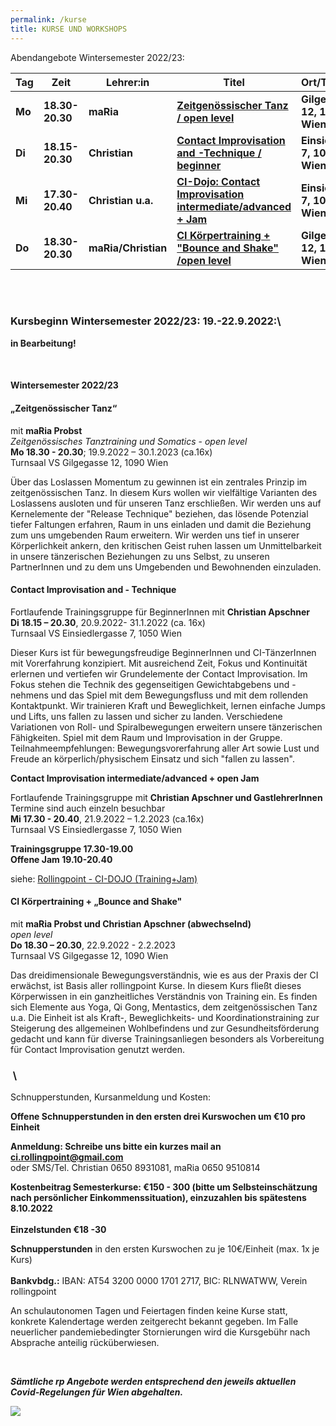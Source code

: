 ```yaml
---
permalink: /kurse
title: KURSE UND WORKSHOPS
---
```

Abendangebote Wintersemester 2022/23:

| Tag    | Zeit            | Lehrer:in           | Titel                                                                 | Ort/Turnsaal                  |
| ------ | --------------- | ------------------- | --------------------------------------------------------------------- | ----------------------------- |
| **Mo** | **18.30-20.30** | **maRia**           | **[ Zeitgenössischer Tanz / open level](#mo)**                        | **Gilgegasse 12, 1090 Wien**  |
| **Di** | **18.15-20.30** | **Christian**       | **[Contact Improvisation and -Technique / beginner](#di)**            | **Einsiedlerg. 7, 1050 Wien** |
| **Mi** | **17.30-20.40** | **Christian u.a.**  | **[CI-Dojo: Contact Improvisation intermediate/advanced + Jam](#mi)** | **Einsiedlerg. 7, 1050 Wien** |
| **Do** | **18.30-20.30** | **maRia/Christian** | **[CI Körpertraining + "Bounce and Shake" /open level](#do)**         | **Gilgegasse 12, 1090 Wien**  |

\
&nbsp;

### Kursbeginn Wintersemester 2022/23: 19.-22.9.2022:\

**in Bearbeitung!**

&nbsp;

<div class="named-anchor" id="mo"></div>

#### Wintersemester 2022/23

#### „Zeitgenössischer Tanz“

mit **maRia Probst**\
*Zeitgenössisches Tanztraining und Somatics* - *open level*\
**Mo 18.30 - 20.30**; 19.9.2022 – 30.1.2023 (ca.16x)\
Turnsaal VS Gilgegasse 12, 1090 Wien

Über das Loslassen Momentum zu gewinnen ist ein zentrales Prinzip im zeitgenössischen Tanz. In diesem Kurs wollen wir vielfältige Varianten des Loslassens ausloten und für unseren Tanz erschließen. Wir werden uns auf Kernelemente der "Release Technique" beziehen, das lösende Potenzial tiefer Faltungen erfahren, Raum in uns einladen und damit die Beziehung zum uns umgebenden Raum erweitern. Wir werden uns tief in unserer Körperlichkeit ankern, den kritischen Geist ruhen lassen um Unmittelbarkeit in unsere tänzerischen Beziehungen zu uns Selbst, zu unseren PartnerInnen und zu dem uns Umgebenden und Bewohnenden einzuladen.

<div class="named-anchor" id="di"></div>

#### Contact Improvisation and - Technique

Fortlaufende Trainingsgruppe für BeginnerInnen mit **Christian Apschner**\
**Di 18.15 – 20.30**, 20.9.2022- 31.1.2022 (ca. 16x)\
Turnsaal VS Einsiedlergasse 7, 1050 Wien

Dieser Kurs ist für bewegungsfreudige BeginnerInnen und CI-TänzerInnen mit Vorerfahrung konzipiert. Mit ausreichend Zeit, Fokus und Kontinuität erlernen und vertiefen wir Grundelemente der Contact Improvisation. Im Fokus stehen die Technik des gegenseitigen Gewichtabgebens und -nehmens und das Spiel mit dem Bewegungsfluss und mit dem rollenden Kontaktpunkt. Wir trainieren Kraft und Beweglichkeit, lernen einfache Jumps und Lifts, uns fallen zu lassen und sicher zu landen. Verschiedene Variationen von Roll- und Spiralbewegungen erweitern unsere tänzerischen Fähigkeiten. Spiel mit dem Raum und Improvisation in der Gruppe.\
Teilnahmeempfehlungen: Bewegungsvorerfahrung aller Art sowie Lust und Freude an körperlich/physischem Einsatz und sich "fallen zu lassen".

<div class="named-anchor" id="mi"></div>

**Contact Improvisation intermediate/advanced + open Jam**

Fortlaufende Trainingsgruppe mit **Christian Apschner und GastlehrerInnen**\
Termine sind auch einzeln besuchbar\
**Mi 17.30 - 20.40**, 21.9.2022 – 1.2.2023 (ca.16x)\
Turnsaal VS Einsiedlergasse 7, 1050 Wien

**Trainingsgruppe 17.30-19.00**\
**Offene Jam 19.10-20.40**

siehe: [Rollingpoint - CI-DOJO (Training+Jam)](/dojo)

<div class="named-anchor" id="do"></div>

#### CI Körpertraining + „Bounce and Shake"

mit **maRia Probst und Christian Apschner (abwechselnd)**\
*open level*\
**Do 18.30 – 20.30**, 22.9.2022 - 2.2.2023\
Turnsaal VS Gilgegasse 12, 1090 Wien

Das dreidimensionale Bewegungsverständnis, wie es aus der Praxis der CI erwächst, ist Basis aller rollingpoint Kurse. In diesem Kurs fließt dieses Körperwissen in ein ganzheitliches Verständnis von Training ein. Es finden sich Elemente aus Yoga, Qi Gong, Mentastics, dem zeitgenössischen Tanz u.a. Die Einheit ist als Kraft-, Beweglichkeits- und Koordinationstraining zur Steigerung des allgemeinen Wohlbefindens und zur Gesundheitsförderung gedacht und kann für diverse Trainingsanliegen besonders als Vorbereitung für Contact Improvisation genutzt werden. 

### &nbsp;\
Schnupperstunden, Kursanmeldung und Kosten:

**Offene Schnupperstunden in den ersten drei Kurswochen um €10 pro Einheit**

**Anmeldung: Schreibe uns bitte ein kurzes mail an ci.rollingpoint@gmail.com**\
oder SMS/Tel. Christian 0650 8931081, maRia 0650 9510814

**Kostenbeitrag Semesterkurse: €150 - 300 (bitte um Selbsteinschätzung nach persönlicher Einkommenssituation), einzuzahlen bis spätestens 8.10.2022**\
\
**Einzelstunden €18 -30**

**Schnupperstunden** in den ersten Kurswochen zu je 10€/Einheit (max. 1x je Kurs)\
\
**Bankvbdg.:** IBAN: AT54 3200 0000 1701 2717, BIC: RLNWATWW, Verein rollingpoint

An schulautonomen Tagen und Feiertagen finden keine Kurse statt, konkrete Kalendertage werden zeitgerecht bekannt gegeben. Im Falle neuerlicher pandemiebedingter Stornierungen wird die Kursgebühr nach Absprache anteilig rücküberwiesen.

&nbsp;

***Sämtliche rp Angebote werden entsprechend den jeweils aktuellen Covid-Regelungen für Wien abgehalten.***

![](/assets/uploads/img_0197.jpg)